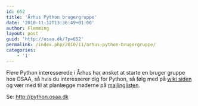 ```yaml
---
id: 652
title: 'Århus Python brugergruppe'
date: '2010-11-12T13:36:49+01:00'
author: Flemming
layout: post
guid: 'http://osaa.dk/?p=652'
permalink: /index.php/2010/11/arhus-python-brugergruppe/
categories:
    - '1'
---
```


Flere Python interesserede i Århus har ønsket at starte en bruger gruppe hos OSAA, så hvis du interesserer dig for Python, så følg med på [wiki siden](https://www.osaa.dk//wiki/index.php/Python-brugergruppe_Aarhus) og vær med til at planlægge møderne på [mailinglisten](http://groups.google.com/group/pygroups-dk/browse_thread/thread/544cf2b03e84934).

Se: <http://python.osaa.dk>